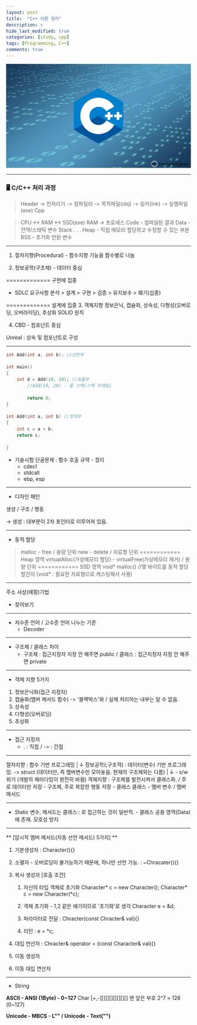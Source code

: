 ```yaml
---
layout: post
title:  "C++ 이론 정리"
description: > 
hide_last_modified: true
categories: [study, cpp]
tags: [Programming, C++]
comments: true
---
```


<p align="center">
  <img src="/assets/img/blog/cpp/cpp_img.png">
</p>

----

### 🖥️ C/C++ 처리 과정
> Header -> 전처리기 -> 컴파일러 -> 목적파일(obj) -> 링커(lnk) -> 실행파일(exe)
Cpp 

> CPU <-> RAM <-> SSD(exe)
RAM 
-> 프로세스
Code - 컴파일된 결과
Data - 전역/스태틱 변수
Stack
 .
 .
 .
Heap - 직접 메모리 할당하고 수정할 수 있는 부분
BSS - 초기화 안된 변수


-----

1. 절차지향(Procedural) - 함수지향
기능을 함수별로 나눔

2. 정보공학(구조체) - 데이터 중심

=============  구현에 집중
* SDLC
요구사항 분석 > 설계 > 구현 > 검증 > 유지보수 > 폐기(섭종)

============= 설계에 집중
3. 객체지향
정보은닉, 캡슐화, 상속성, 다형성(오버로딩, 오버라이딩), 추상화
SOLID 원칙

4. CBD - 컴포넌트 중심

Unreal : 상속 및 컴포넌트로 구성

------

```cpp
int Add(int a, int b); //선언부

int main()
{
	int d = Add(10, 20); //호출부
		//Add(10, 20) - 콜 스택(스택 프레임)
		
		return 0;
}

int Add(int a, int b) //정의부
{
	int c = a + b;
	return c;
	
}
```

* 기술시험 단골문제 : 함수 호출 규약 - 정리
    - cdecl
    - stdcall
    - ebp, esp

------

* 디자인 패턴

생성 / 구조 / 행동

→ 생성 : 대부분이 2차 포인터로 이루어져 있음.

------

* 동적 할당

> malloc - free / 용량 단위
new - delete / 자료형 단위
============ Heap 영역
virtualAlloc(가상메모리 할당) - virtualFree(가상메모리 제거) / 용량 단위
============ SSD 영역
void* malloc() //몇 바이트를 동적 할당할건지 (void* : 필요한 자료형으로 캐스팅해서 사용)

-----

주소 사상(매핑)기법
- 찾아보기

------

* 저수준 언어 / 고수준 언어 나누는 기준
    - Decoder

------

* 구조체 / 클래스 차이 
    - 구조체 : 접근지정자 지정 안 해주면 public / 클래스 : 접근지정자 지정 안 해주면 private

------

* 객체 지향 5가지

1. 정보은닉화(접근 지정자)
2. 캡슐화(멤버 메서드 함수) -> '블랙박스'화 / 실제 처리하는 내부는 알 수 없음.
3. 상속성
4. 다형성(오버로딩)
5. 추상화

------

* 접근 지정자
    - . : 직접 / -> : 간접

-----

절차지향 : 함수 기반 프로그래밍
   |
   ↓
정보공학(;구조적) : 데이터(변수) 기반 프로그래밍. -> struct (데이터만, 즉 멤버변수만 모아놓음. 현재의 구조체와는 다름)
   |
   ↓  - s/w 위기 (개발의 패러다임이 완전히 바뀜)
객체지향 : 구조체를 발전시켜서 클래스화. / 주로 데이터만 저장 - 구조체, 주로 복잡한 행동 저장 - 클래스
		  클래스 - 멤버 변수 / 멤버 메서드
 
 
------

* Static 변수, 메서드는 클래스:: 로 접근하는 것이 일반적. - 클래스 공용 영역(Data)에 존재.
모호성 방지


-----

** [암시적 멤버 메서드(자동 선언 메서드) 5가지] **

1. 기본생성자 : Character(){}
2. 소멸자 - 오버로딩이 불가능하기 때문에, 하나만 선언 가능. : ~Chracater(){}
3. 복사 생성자 
	[호출 조건]
	1) 자신의 타입 객체로 초기화
	Character* c = new Character();
	Character* c = new Character(*c);

	2) 객체 초기화 - 1,2 같은 얘기이므로 '초기화'로 생각
	Character e = &d;

	3) 파라미터로 전달 : Chracter(const Chracter& val){}
	
	4) 리턴 : e = *c;
	
4. 대입 연산자 : Chracter& operator = (const Character& val){}
5. 이동 생성자
6. 이동 대입 연산자

-----

* String
> 
**ASCII - ANSI (1Byte) - 0~127**
Char
[+,-][][][][][][][]
맨 앞은 부호 
2^7 = 128 (0~127)

**Unicode - MBCS - L"" / Unicode - Text("")**
		  
		  


